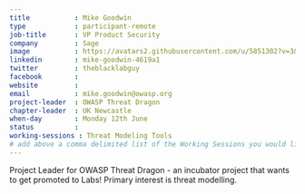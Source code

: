 ```yaml
---
title           : Mike Goodwin
type            : participant-remote
job-title       : VP Product Security
company         : Sage
image           : https://avatars2.githubusercontent.com/u/5851302?v=3&u=5a81bc0c7ed953b5706aa70a7e3a00893928fc98&s=400
linkedin        : mike-goodwin-4619a1
twitter         : theblacklabguy
facebook        : 
website         : 
email           : mike.goodwin@owasp.org
project-leader  : OWASP Threat Dragon
chapter-leader  : UK Newcastle
when-day        : Monday 12th June
status          : 
working-sessions : Threat Modeling Tools
# add above a comma delimited list of the Working Sessions you would like to attend (use the session's title)
---
```


Project Leader for OWASP Threat Dragon - an incubator project that wants to get promoted to Labs! Primary interest is threat modelling.
